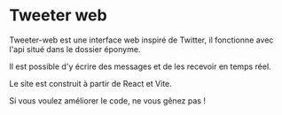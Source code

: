 # Tweeter web

Tweeter-web est une interface web inspiré de Twitter, il fonctionne avec l'api situé dans le dossier éponyme.

Il est possible d'y écrire des messages et de les recevoir en temps réel.

Le site est construit à partir de React et Vite.

Si vous voulez améliorer le code, ne vous gênez pas !